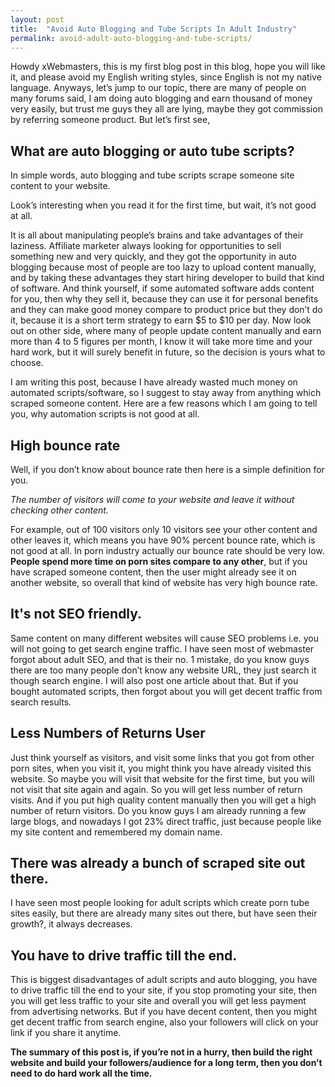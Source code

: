 ```yaml
---
layout: post
title:  "Avoid Auto Blogging and Tube Scripts In Adult Industry"
permalink: avoid-adult-auto-blogging-and-tube-scripts/
---
```

Howdy xWebmasters, this is my first blog post in this blog, hope you will like it, and please avoid my English writing styles, since English is not my native language. Anyways, let’s jump to our topic, there are many of people on many forums said, I am doing auto blogging and earn thousand of money very easily, but trust me guys they all are lying, maybe they got commission by referring someone product. But let’s first see,

## What are auto blogging or auto tube scripts? ##

In simple words, auto blogging and tube scripts scrape someone site content to your website.

Look’s interesting when you read it for the first time, but wait, it’s not good at all.

It is all about manipulating people’s brains and take advantages of their laziness. Affiliate marketer always looking for opportunities to sell something new and very quickly, and they got the opportunity in auto blogging because most of people are too lazy to upload content manually, and by taking these advantages they start hiring developer to build that kind of software. And think yourself, if some automated software adds content for you, then why they sell it, because they can use it for personal benefits and they can make good money compare to product price but they don’t do it, because it is a short term strategy to earn $5 to $10 per day. Now look out on other side, where  many of people update content manually and earn more than 4 to 5 figures per month, I know it will take more time and your hard work, but it will surely benefit in future, so the decision is yours what to choose.

I am writing this post, because I have already wasted much money on automated scripts/software, so I suggest to stay away from anything which scraped someone content. Here are a few reasons which I am going to tell you, why automation scripts is not good at all.


## High bounce rate ##

Well, if you don’t know about bounce rate then here is a simple definition for you.

*The number of visitors will come to your website and leave it without checking other content.*

For example, out of 100 visitors only 10 visitors see your other content and other leaves it, which means you have 90% percent bounce rate, which is not good at all. In porn industry actually our bounce rate should be very low. **People spend more time on porn sites compare to any other**, but if you have scraped someone content, then the user might already see it on another website, so overall that kind of website has very high bounce rate.

## It's not SEO friendly. ##

Same content on many different websites will cause SEO problems i.e.  you will not going to get search engine traffic. I have seen most of webmaster forgot about adult SEO, and that is their no. 1 mistake, do you know guys there are too many people don’t know any website URL, they just search it though search engine. I will also post one article about that. But if you bought automated scripts, then forgot about you will get decent traffic from search results. 

## Less Numbers of Returns User ##

Just think yourself as visitors, and visit some links that you got from other porn sites, when you visit it, you might think you have already visited this website. So maybe you will visit that website for the first time, but you will not visit that site again and again. So you will get less number of return visits. And if you put high quality content manually then you will get a high number of return visitors. Do you know guys I am already running a few large blogs, and nowadays I got 23% direct traffic, just because people like my site content and remembered my domain name.

## There was already a bunch of scraped site out there. ##

I have seen most people looking for adult scripts which create porn tube sites easily, but there are already many sites out there, but have seen their growth?, it always decreases.

## You have to drive traffic till the end. ##

This is biggest disadvantages of adult scripts and auto blogging, you have to drive traffic till the end to your site, if you stop promoting your site, then you will get less traffic to your site and overall you will get less payment from advertising networks. But if you have decent content, then you might get decent traffic from search engine, also your followers will click on your link if you share it anytime.

**The summary of this post is, if you’re not in a hurry, then build the right website and build your followers/audience for a long term, then you don’t need to do hard work all the time.**

